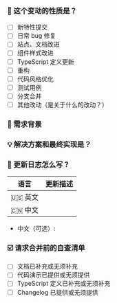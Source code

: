 <!--
首先，感谢你的贡献！😄

新特性请提交至 feature 分支，其余可提交至 master 分支。
在一个维护者审核通过后合并。
请确保填写以下 pull request 的信息，谢谢！~

[[English Template / 英文模板](?expand=1)]
-->

### 🤔 这个变动的性质是？

- [ ] 新特性提交
- [ ] 日常 bug 修复
- [ ] 站点、文档改进
- [ ] 组件样式改进
- [ ] TypeScript 定义更新
- [ ] 重构
- [ ] 代码风格优化
- [ ] 测试用例
- [ ] 分支合并
- [ ] 其他改动（是关于什么的改动？）

### 👻 需求背景

<!--
1. 描述相关需求的来源，如相关的 issue 讨论链接。

2. 要解决的具体问题。
-->

### 💡 解决方案和最终实现是？

<!--
1. 列出最终的 API 实现和用法。

2. 涉及UI/交互变动需要有截图或 GIF。
-->

### 📝 更新日志怎么写？

<!--
> 从用户角度描述具体变化，以及可能的 breaking change 和其他风险？
-->

| 语言    | 更新描述 |
| ------- | -------- |
| 🇺🇸 英文 |          |
| 🇨🇳 中文 |          |

- 中文（可选）:

### ☑️ 请求合并前的自查清单

- [ ] 文档已补充或无须补充
- [ ] 代码演示已提供或无须提供
- [ ] TypeScript 定义已补充或无须补充
- [ ] Changelog 已提供或无须提供
